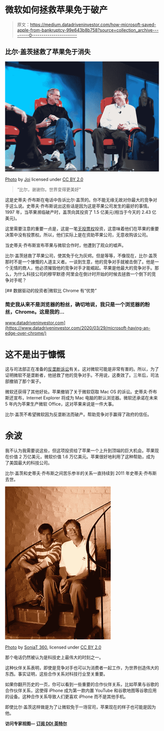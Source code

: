 # 微软如何拯救苹果免于破产

> 原文：<https://medium.datadriveninvestor.com/how-microsoft-saved-apple-from-bankruptcy-99e643b8b758?source=collection_archive---------0----------------------->

## 比尔·盖茨拯救了苹果免于消失

![](img/daa7d1aa6211173c0d200f28bb670bb1.png)

[Photo](https://www.flickr.com/photos/35034362831@N01/522695099) by [Joi](https://www.flickr.com/photos/35034362831@N01) licensed under [CC BY 2.0](https://creativecommons.org/licenses/by/2.0/?ref=ccsearch&atype=rich)

> “比尔，谢谢你。世界变得更美好"

这是史蒂夫·乔布斯在电话中告诉比尔·盖茨的。你不能无缘无故对你最大的竞争对手这么说。史蒂夫·乔布斯说出这些话是因为这是苹果公司发生的最好的事情。1997 年，当苹果濒临破产时，盖茨向其投资了 1.5 亿美元(相当于今天的 2.43 亿美元)。

这里需要注意的重要一点是，这是一笔[无投票权](https://en.m.wikipedia.org/wiki/Non-voting_stock)投资，这意味着他们在苹果的重要决策中没有投票权。所以，他们实际上是在资助苹果公司，无意收购该公司。

当史蒂夫·乔布斯宣布苹果与微软合作时，他遭到了观众的嘘声。

比尔·盖茨拯救了苹果公司，使其免于化为灰烬。但是等等，不像现在，比尔·盖茨那时不是一个慷慨的人道主义者。一谈到生意，他的竞争对手就被击倒了。他是一个无情的商人，他必须摧毁他的竞争对手才能崛起。苹果是他最大的竞争对手。那么，为什么科技公司的穆罕默德·阿里会在倒计时开始的时候去拯救一个倒下的竞争对手呢？

[](https://www.datadriveninvestor.com/2020/03/29/microsoft-having-an-edge-over-chrome/) [## 数据驱动的投资者|微软比 Chrome 有“优势”

### 简史我从来不是浏览器的粉丝，确切地说，我只是一个浏览器的粉丝，Chrome。这是我的…

www.datadriveninvestor.com](https://www.datadriveninvestor.com/2020/03/29/microsoft-having-an-edge-over-chrome/) 

# 这不是出于慷慨

这与司法部正在准备的[反垄断诉讼](https://en.m.wikipedia.org/wiki/United_States_v._Microsoft_Corp.)有关。这对微软可能是非常有害的。所以，为了证明微软不是垄断者，他拯救了他的竞争对手。不用说，这奏效了。三年后，司法部撤销了那个案子。

微软还获得了其他好处。苹果撤销了关于微软窃取 Mac OS 的诉讼。史蒂夫·乔布斯还宣布，Internet Explorer 将成为 Mac 电脑的默认浏览器。微软还承诺在未来 5 年内为苹果生产微软 Office，这对苹果来说是一件大事。

比尔·盖茨不希望微软因为反垄断法而破产。帮助竞争对手赢得了政府的信任。

# 余波

我不认为我需要说这些，但这项投资给了苹果一个上升到顶端的巨大机会。苹果现在价值 2 万亿美元，微软价值 1.6 万亿美元。苹果很好地利用了这种帮助，成为了美国最大的科技公司。

比尔·盖茨和史蒂夫·乔布斯之间苦乐参半的关系一直持续到 2011 年史蒂夫·乔布斯去世。

![](img/e057f0af78feb843b083f19e2addfec2.png)

[Photo](https://www.flickr.com/photos/32792548@N04/14334118470) by [SoniaT 360.](https://www.flickr.com/photos/32792548@N04) licensed under [CC BY 2.0](https://creativecommons.org/licenses/by/2.0/?ref=ccsearch&atype=rich)

那个电话仍然被认为是科技史上最伟大的时刻之一。

这种伙伴关系表明，即使是竞争对手也可以为消费者一起工作，为世界创造伟大的东西。事实证明，这些合作关系对科技行业至关重要。

如果你翻开历史的一页，你可以看到一些重要的合作伙伴关系，比如苹果与谷歌的合作伙伴关系，这使得 iPhone 成为第一款内置 YouTube 和谷歌地图等谷歌应用的设备。这种合作关系导致人们更喜欢 iPhone 而不是其他手机。

即使比尔·盖茨这样做是为了让微软免于一场官司，苹果现在的样子也可能是因为他。

**访问专家视图—** [**订阅 DDI 英特尔**](https://datadriveninvestor.com/ddi-intel)